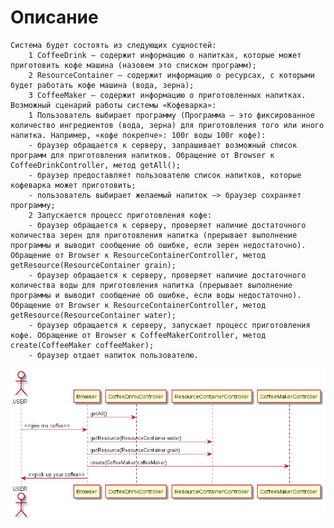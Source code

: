 # Описание 
    Система будет состоять из следующих сущностей:
        1 CoffeeDrink – содержит информацию о напитках, которые может приготовить кофе машина (назовем это списком программ);
        2 ResourceContainer – содержит информацию о ресурсах, с которыми будет работать кофе машина (вода, зерна);
        3 CoffeeMaker – содержит информацию о приготовленных напитках.
    Возможный сценарий работы системы «Кофеварка»:
        1 Пользователь выбирает программу (Программа – это фиксированное количество ингредиентов (вода, зерна) для приготовления того или иного напитка. Например, «кофе покрепче»: 100г воды 100г кофе):
        - браузер обращается к серверу, запрашивает возможный список программ для приготовления напитков. Обращение от Browser к CoffeeDrinkController, метод getAll();
        - браузер предоставляет пользователю список напитков, которые кофеварка может приготовить;
        - пользователь выбирает желаемый напиток –> браузер сохраняет программу;
        2 Запускается процесс приготовления кофе:
        - браузер обращается к серверу, проверяет наличие достаточного количества зерен для приготовления напитка (прерывает выполнение программы и выводит сообщение об ошибке, если зерен недостаточно). Обращение от Browser к ResourceContainerController, метод getResource(ResourceContainer grain);
        - браузер обращается к серверу, проверяет наличие достаточного количества воды для приготовления напитка (прерывает выполнение программы и выводит сообщение об ошибке, если воды недостаточно). Обращение от Browser к ResourceContainerController, метод getResource(ResourceContainer water);
        - браузер обращается к серверу, запускает процесс приготовления кофе. Обращение от Browser к CoffeeMakerController, метод create(CoffeeMaker coffeeMaker);
        - браузер отдает напиток пользователю.
![Image alt](https://github.com/PrihEkat/demo/blob/master/img/diagram.png)
